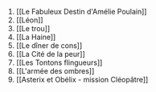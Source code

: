 1.  [[Le Fabuleux Destin d'Amélie Poulain]]
2. [[Léon]]
3. [[Le trou]]
4. [[La Haine]]
5. [[Le dîner de cons]]
6. [[La Cité de la peur]]
7. [[Les Tontons flingueurs]]
8. [[L'armée des ombres]]
9. [[Asterix et Obélix - mission Cléopâtre]]

